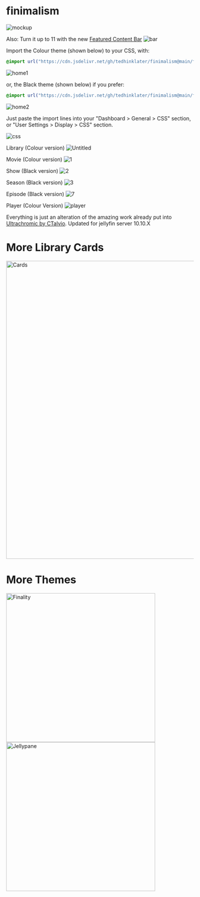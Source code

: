 # finimalism
![mockup](https://i.imgur.com/TvTV8jq.jpeg)

Also: Turn it up to 11 with the new [Featured Content Bar](https://github.com/tedhinklater/Jellyfin-Featured-Content-Bar) 
![bar](https://github.com/user-attachments/assets/f2c45f47-3530-4525-9f89-fe4e96c7676f)

Import the Colour theme (shown below) to your CSS, with:

```css
@import url("https://cdn.jsdelivr.net/gh/tedhinklater/finimalism@main/finimalism7.css");

```

![home1](https://github.com/user-attachments/assets/f403b006-30e0-414a-b725-9af8bc956dd5)

or, the Black theme (shown below) if you prefer:

```css
@import url("https://cdn.jsdelivr.net/gh/tedhinklater/finimalism@main/finimalism-just-black.css");

```

![home2](https://github.com/user-attachments/assets/67285414-47b6-4442-b28b-3b8205c668bc)

Just paste the import lines into your "Dashboard > General > CSS" section, or "User Settings > Display > CSS" section.

![css](https://github.com/user-attachments/assets/f137ab3d-5ab1-431c-ad2f-9541145f9e8d)

Library (Colour version)
![Untitled](https://github.com/user-attachments/assets/04d8c11e-f825-4742-b384-78f0c99c038c)

Movie (Colour version)
![1](https://github.com/user-attachments/assets/3be8693c-8fd4-4a07-9ddd-94aef08a7633)

Show (Black version)
![2](https://github.com/user-attachments/assets/c42d1f08-c240-4055-adc4-963e1c75fa38)

Season (Black version)
![3](https://github.com/user-attachments/assets/dd731808-7da7-4795-9b32-d25569ffd953)

Episode (Black version)
![7](https://github.com/user-attachments/assets/740b97f2-f653-4cf9-9141-65391742bbe8)

Player (Colour Version)
![player](https://github.com/user-attachments/assets/c1566c4a-ef47-4306-9131-b229f2adf8c3)

Everything is just an alteration of the amazing work already put into [Ultrachromic by CTalvio](https://github.com/CTalvio/Ultrachromic). Updated for jellyfin server 10.10.X

# More Library Cards 
<a href="https://github.com/Phantomwise/jellyfin-custom-thumbnails-collection"><img src="https://i.imgur.com/aWUsxMG.png" alt="Cards" width="800"/></a>

# More Themes

<a href="https://github.com/tedhinklater/finality"><img src="https://i.imgur.com/54wZsvH.png" alt="Finality" width="400"/></a> 
<a href="https://github.com/tedhinklater/Jellypane"><img src="https://i.imgur.com/RHFcIA9.png" alt="Jellypane" width="400"/></a>

